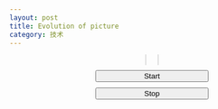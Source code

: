 ```yaml
---
layout: post
title: Evolution of picture
category: 技术
---
```

<style type="text/css">
	.show_canvas{
	text-align: center;
	margin-bottom: 10px;
	}

	.control_form{
		text-align: center;
		margin-bottom: 10px;
	}

	.canvas{
		margin: 10px;
	}

	#canvas_source{
		border:1px solid #DDD;
	}
	#canvas_evolve{
		border:1px solid #DDD;
	}
	#button_start{
		width: 200px;
	}
	#button_stop{
		width: 200px;
	}
</style>

<script type="text/javascript">
	var IMAGE_DEFAULT = "/public/img/mona_lisa_crop.jpg";
	var IMAGE = new Image();

	var ID_EVOLVE = 0;

	var WIDTH = 0;
	var HEIGHT = 0;
	var CANVAS_SOURCE = 0;
	var CANVAS_EVOLVE = 0;
	var CONTEXT_SOURCE = 0;
	var CONTEXT_EVOLVE = 0;
	var DATA_SOURCE = 0;
	var DATA_EVOLVE = 0;

	var MAX_POLYGONS = 50;
	var MAX_POINTS = 6;

	var INDIV_EVOLVE = new Array(MAX_POLYGONS);

	var CHANGED_POLYGON_INDEX = 0;
	var CHANGED_POINT_INDEX = 0;
	var CHANGED_POLYGON = 0;

	var SUBPIXELS = 0;
	var DEPTH = 4;

	var FITNESS_MAX = 999923400656;
	var FITNESS_SOURCE = FITNESS_MAX;
	var FITNESS_EVOLVE = FITNESS_MAX;

	function init() {
		IMAGE.src = IMAGE_DEFAULT;
		IMAGE.onload = function() {
			init_canvas();
			init_data();
		}
	}
	window.onload = init();
	function random_int(maxval) {
		return Math.round(maxval * Math.random());
	}

	function random_float(maxval) {
		return maxval * Math.random();
	}

	

	function init_canvas() {
		CANVAS_SOURCE = document.getElementById('canvas_source');
		CONTEXT_SOURCE = CANVAS_SOURCE.getContext('2d');

		CANVAS_EVOLVE = document.getElementById('canvas_evolve');
		CONTEXT_EVOLVE = CANVAS_EVOLVE.getContext('2d');

		WIDTH = IMAGE.width;
		HEIGHT = IMAGE.height;

		CANVAS_SOURCE.setAttribute('width', WIDTH);
		CANVAS_SOURCE.setAttribute('height', HEIGHT);

		CANVAS_EVOLVE.setAttribute('width', WIDTH);
		CANVAS_EVOLVE.setAttribute('height', HEIGHT);

		SUBPIXELS = WIDTH * HEIGHT * DEPTH;

		CONTEXT_SOURCE.drawImage(IMAGE, 0, 0, WIDTH, HEIGHT)
	}

	function init_data() {
		DATA_SOURCE = CONTEXT_SOURCE.getImageData(0, 0, WIDTH, HEIGHT).data;

		for (var i = 0; i < MAX_POLYGONS; i++) {
			var color = {
				'r': random_int(255),
				'g': random_int(255),
				'b': random_int(255),
				'a': 0.001
			};
			var points = new Array(MAX_POINTS);
			for (var j = 0; j < MAX_POINTS; j++) {
				points[j] = {
					'x': random_int(WIDTH),
					'y': random_int(HEIGHT)
				};
			}
			var polygon = {
				'color': color,
				'points': points
			}
			INDIV_EVOLVE[i] = polygon;
		};
		//init CHANGED_POLYGON
		var color = {
			'r': random_int(255),
			'g': random_int(255),
			'b': random_int(255),
			'a': 0.001
		};
		var points = new Array(MAX_POINTS);
		for (var j = 0; j < MAX_POINTS; j++) {
			points[j] = {
				'x': random_int(WIDTH),
				'y': random_int(HEIGHT)
			};
		}
		CHANGED_POLYGON = {
			'color': color,
			'points': points
		}
	}

	function start() {
		ID_EVOLVE = setInterval(evolve, 0);
	}

	function stop() {
		clearInterval(ID_EVOLVE);
	}

	function evolve() {
		mutate();
		draw(CONTEXT_EVOLVE, INDIV_EVOLVE);
		FITNESS_EVOLVE = compute_fitness();

		if (FITNESS_EVOLVE < FITNESS_SOURCE) {
			FITNESS_SOURCE = FITNESS_EVOLVE;
		} else {
			//roll back
			copyPolugon(CHANGED_POLYGON, INDIV_EVOLVE[CHANGED_POLYGON_INDEX]);
		}


	}

	function mutate() {
		CHANGED_POLYGON_INDEX = random_int(MAX_POLYGONS - 1);
		copyPolugon(INDIV_EVOLVE[CHANGED_POLYGON_INDEX], CHANGED_POLYGON);
		var ran = random_float(2.0);
		if (ran < 1) {
			if (ran < 0.25) {
				INDIV_EVOLVE[CHANGED_POLYGON_INDEX].color.r = random_int(255);
			} else if (ran < 0.5) {
				INDIV_EVOLVE[CHANGED_POLYGON_INDEX].color.g = random_int(255);
			} else if (ran < 0.75) {
				INDIV_EVOLVE[CHANGED_POLYGON_INDEX].color.b = random_int(255);
			} else {
				INDIV_EVOLVE[CHANGED_POLYGON_INDEX].color.a = random_float(1.0);
			}
		} else {
			CHANGED_POINT_INDEX = random_int(MAX_POINTS - 1);
			if (ran < 1.5) {
				INDIV_EVOLVE[CHANGED_POLYGON_INDEX].points[CHANGED_POINT_INDEX].x = random_int(WIDTH);
			} else {
				INDIV_EVOLVE[CHANGED_POLYGON_INDEX].points[CHANGED_POINT_INDEX].y = random_int(HEIGHT);
			}

		}
	}

	function copyPolugon(from, to) {
		to.color.r = from.color.r;
		to.color.g = from.color.g;
		to.color.b = from.color.b;
		to.color.a = from.color.a;

		for (var j = 0; j < MAX_POINTS; j++) {
			to.points[j].x = from.points[j].x;
			to.points[j].y = from.points[j].y;
		};
	}

	function compute_fitness() {
		var fitness = 0;

		DATA_EVOLVE = CONTEXT_EVOLVE.getImageData(0, 0, WIDTH, HEIGHT).data;

		for (var i = 0; i < SUBPIXELS; ++i) {
			if (i % DEPTH != 3)
				fitness += Math.abs(DATA_SOURCE[i] - DATA_EVOLVE[i]);
		}
		return fitness;
	}

	function draw(ctx, polygons) {
		ctx.fillStyle = "rgb(255,255,255)";
		ctx.fillRect(0, 0, WIDTH, HEIGHT);
		for (var i = 0; i < MAX_POLYGONS; i++) {
			drawPolygon(ctx, polygons[i]);
		};
	}

	function drawPolygon(ctx, polygon) {
		ctx.fillStyle = "rgba(" + polygon.color.r + "," + polygon.color.g + "," + polygon.color.b + "," + polygon.color.a + ")";
		ctx.beginPath();
		ctx.moveTo(polygon.points[0].x, polygon.points[0].y);
		for (var i = 1; i < MAX_POINTS; i++) {
			ctx.lineTo(polygon.points[i].x, polygon.points[i].y);
		}
		ctx.closePath();
		ctx.fill();
	}
</script>

<div class="container">
	<div class="row show_canvas">
		<canvas id="canvas_source" class="canvas" width=200 height=200></canvas>
		<canvas id="canvas_evolve" class="canvas" width=200 height=200></canvas>
	</div>
	<div class="row control_form">
		<button id="button_start" type="button" class="btn btn-primary btn-lg" onclick="start()"> Start </button>
	</div>
	<div class="row control_form">
		<button id="button_stop" type="button" class="btn btn-default btn-lg" onclick="stop()"> Stop </button>
	</div>
</div>